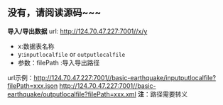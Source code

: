 ## 没有，请阅读源码~~~


**导入/导出数据**
url: http://124.70.47.227:7001//x/y
- x:数据表名称
- y:`inputlocalfile`  or `outputlocalfile`    
- 参数：filePath :导入导出路径

url示例：http://124.70.47.227:7001//basic-earthquake/inputputlocalfile?filePath=xxx.json
               http://124.70.47.227:7001//basic-earthquake/outputlocalfile?filePath=xxx.xml
**注**：路径需要转义
	
